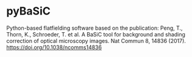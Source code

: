 # pyBaSiC

Python-based flatfielding software based on the publication:
Peng, T., Thorn, K., Schroeder, T. et al. A BaSiC tool for background and shading correction of optical microscopy images. 
Nat Commun 8, 14836 (2017). https://doi.org/10.1038/ncomms14836
